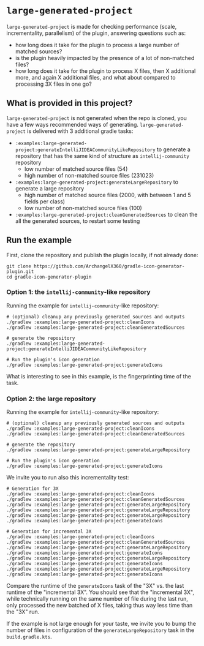 # `large-generated-project`

`large-generated-project` is made for checking performance (scale, incrementality, parallelism) of the plugin, answering
questions such as:

- how long does it take for the plugin to process a large number of matched sources?
- is the plugin heavily impacted by the presence of a lot of non-matched files?
- how long does it take for the plugin to process X files, then X additional more, and again X additional files, and
  what about compared to processing 3X files in one go?

## What is provided in this project?

`large-generated-project` is not generated when the repo is cloned, you have a few ways recommended ways of generating.
`large-generated-project` is delivered with 3 additional gradle tasks:

- `:examples:large-generated-project:generateIntelliJIDEACommunityLikeRepository` to generate a repository that has the
  same kind of structure as `intellij-community` repository
    - low number of matched source files (54)
    - high number of non-matched source files (231023)
- `:examples:large-generated-project:generateLargeRepository` to generate a large repository
    - high number of matched source files (2000, with between 1 and 5 fields per class)
    - low number of non-matched source files (100)
- `:examples:large-generated-project:cleanGeneratedSources` to clean the all the generated sources, to restart some testing

## Run the example

First, clone the repository and publish the plugin locally, if not already done:
```
git clone https://github.com/ArchangelX360/gradle-icon-generator-plugin.git
cd gradle-icon-generator-plugin
```

### Option 1: the `intellij-community`-like repository

Running the example for `intellij-community`-like repository:

```
# (optional) cleanup any previously generated sources and outputs
./gradlew :examples:large-generated-project:cleanIcons
./gradlew :examples:large-generated-project:cleanGeneratedSources

# generate the repository
./gradlew :examples:large-generated-project:generateIntelliJIDEACommunityLikeRepository

# Run the plugin's icon generation
./gradlew :examples:large-generated-project:generateIcons
```

What is interesting to see in this example, is the fingerprinting time of the task.

### Option 2: the large repository

Running the example for `intellij-community`-like repository:

```
# (optional) cleanup any previously generated sources and outputs
./gradlew :examples:large-generated-project:cleanIcons
./gradlew :examples:large-generated-project:cleanGeneratedSources

# generate the repository
./gradlew :examples:large-generated-project:generateLargeRepository

# Run the plugin's icon generation
./gradlew :examples:large-generated-project:generateIcons   
```

We invite you to run also this incrementality test:
```
# Generation for 3X
./gradlew :examples:large-generated-project:cleanIcons
./gradlew :examples:large-generated-project:cleanGeneratedSources
./gradlew :examples:large-generated-project:generateLargeRepository
./gradlew :examples:large-generated-project:generateLargeRepository
./gradlew :examples:large-generated-project:generateLargeRepository
./gradlew :examples:large-generated-project:generateIcons

# Generation for incremental 3X
./gradlew :examples:large-generated-project:cleanIcons
./gradlew :examples:large-generated-project:cleanGeneratedSources
./gradlew :examples:large-generated-project:generateLargeRepository
./gradlew :examples:large-generated-project:generateIcons
./gradlew :examples:large-generated-project:generateLargeRepository
./gradlew :examples:large-generated-project:generateIcons
./gradlew :examples:large-generated-project:generateLargeRepository
./gradlew :examples:large-generated-project:generateIcons
```

Compare the runtime of the `generateIcons` task of the "3X" vs. the last runtime of the "incremental 3X".
You should see that the "incremental 3X", while technically running on the same number of file during the last run,
only processed the new batched of X files, taking thus way less time than the "3X" run.

If the example is not large enough for your taste, we invite you to bump the number of files in configuration of the 
`generateLargeRepository` task in the `build.gradle.kts`.

